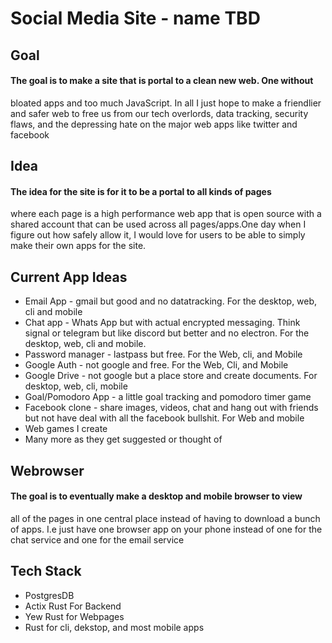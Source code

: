 # Social Media Site - name TBD

## Goal 
#### The goal is to make a site that is portal to a clean new web. One without
bloated apps and too much JavaScript. In all I just hope to make a
friendlier and safer web to free us from our tech overlords, data
tracking, security flaws, and the depressing hate on the major web apps like twitter and facebook

## Idea
#### The idea for the site is for it to be a portal to all kinds of pages
where each page is a high performance web app that is open source with
a shared account that can be used across all pages/apps.One day when I
figure out how safely allow it, I would love for users to be able to
simply make their own apps for the site. 

## Current App Ideas
* Email App - gmail but good and no datatracking. For the desktop, web, cli
  and mobile
* Chat app - Whats App but with actual encrypted messaging. Think signal
  or telegram but like discord but better and no electron. For the desktop, web, cli and mobile. 
* Password manager - lastpass but free. For the Web, cli, and Mobile
* Google Auth - not google and free. For the Web, Cli, and Mobile
* Google Drive - not google but a place store and create documents. For
  desktop, web, cli, mobile
* Goal/Pomodoro App - a little goal tracking and pomodoro timer game
* Facebook clone - share images, videos, chat and hang out with friends
  but not have deal with all the facebook bullshit. For Web and mobile
* Web games I create
* Many more as they get suggested or thought of 

## Webrowser
#### The goal is to eventually make a desktop and mobile browser to view
all of the pages in one central place instead of having to download a
bunch of apps. I.e just have one browser app on your phone instead of one
for the chat service and one for the email service

## Tech Stack
* PostgresDB
* Actix Rust For Backend 
* Yew Rust for Webpages
* Rust for cli, dekstop, and most mobile apps
